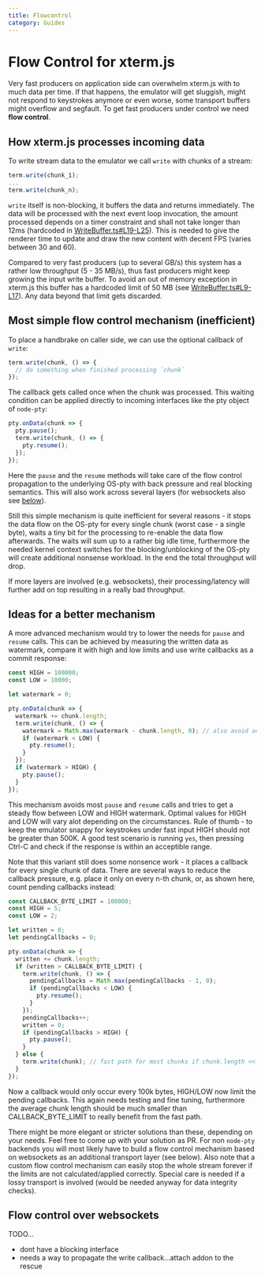 ```yaml
---
title: Flowcontrol
category: Guides
---
```


# Flow Control for xterm.js

Very fast producers on application side can overwhelm xterm.js with to much data per time. If that happens, the emulator will get sluggish, might not respond to keystrokes anymore or even worse, some transport buffers might overflow and segfault. To get fast producers under control we need **flow control**.

## How xterm.js processes incoming data

To write stream data to the emulator we call `write` with chunks of a stream:

```Javascript
term.write(chunk_1);
...
term.write(chunk_n);
```

`write` itself is non-blocking, it buffers the data and returns immediately. The data will be processed with the next event loop invocation, the amount processed depends on a timer constraint and shall not take longer than 12ms (hardcoded in [WriteBuffer.ts#L19-L25](https://github.com/xtermjs/xterm.js/blob/7f598a36753f4d950ee63dc91bd6a92290f7e037/src/common/input/WriteBuffer.ts#L19-L25)). This is needed to give the renderer time to update and draw the new content with decent FPS (varies between 30 and 60).

Compared to very fast producers (up to several GB/s) this system has a rather low throughput (5 - 35 MB/s), thus fast producers might keep growing the input write buffer. To avoid an out of memory exception in xterm.js this buffer has a hardcoded limit of 50 MB (see [WriteBuffer.ts#L9-L17](https://github.com/xtermjs/xterm.js/blob/7f598a36753f4d950ee63dc91bd6a92290f7e037/src/common/input/WriteBuffer.ts#L9-L17)). Any data beyond that limit gets discarded.


## Most simple flow control mechanism (inefficient)

To place a handbrake on caller side, we can use the optional callback of `write`:

```Javascript
term.write(chunk, () => {
  // do something when finished processing `chunk`
});
```
The callback gets called once when the chunk was processed. This waiting condition can be applied directly to incoming interfaces like the pty object of `node-pty`:

```Javascript
pty.onData(chunk => {
  pty.pause();
  term.write(chunk, () => {
    pty.resume();
  });
});
```
Here the `pause` and the `resume` methods will take care of the flow control propagation to the underlying OS-pty with back pressure and real blocking semantics. This will also work across several layers (for websockets also see [below](#flow-control-over-websockets)).

Still this simple mechanism is quite inefficient for several reasons - it stops the data flow on the OS-pty for every single chunk (worst case - a single byte), waits a tiny bit for the processing to re-enable the data flow afterwards. The waits will sum up to a rather big idle time, furthermore the needed kernel context switches for the blocking/unblocking of the OS-pty will create additional nonsense workload. In the end the total throughput will drop.

If more layers are involved (e.g. websockets), their processing/latency will further add on top resulting in a really bad throughput.


## Ideas for a better mechanism

A more advanced mechanism would try to lower the needs for `pause` and `resume` calls. This can be achieved by measuring the written data as watermark, compare it with high and low limits and use write callbacks as a commit response:

```Javascript
const HIGH = 100000;
const LOW = 10000;

let watermark = 0;

pty.onData(chunk => {
  watermark += chunk.length;
  term.write(chunk, () => {
    watermark = Math.max(watermark - chunk.length, 0); // also avoid accidental negative watermark values
    if (watermark < LOW) {
      pty.resume();
    }
  });
  if (watermark > HIGH) {
    pty.pause();
  }
});
```

This mechanism avoids most `pause` and `resume` calls and tries to get a steady flow between LOW and HIGH watermark. Optimal values for HIGH and LOW will vary alot depending on the circumstances. Rule of thumb - to keep the emulator snappy for keystrokes under fast input HIGH should not be greater than 500K. A good test scenario is running `yes`, then pressing Ctrl-C and check if the response is within an acceptible range.

Note that this variant still does some nonsence work - it places a callback for every single chunk of data. There are several ways to reduce the callback pressure, e.g. place it only on every n-th chunk, or, as shown here, count pending callbacks instead:

```Javascript
const CALLBACK_BYTE_LIMIT = 100000;
const HIGH = 5;
const LOW = 2;

let written = 0;
let pendingCallbacks = 0;

pty.onData(chunk => {
  written += chunk.length;
  if (written > CALLBACK_BYTE_LIMIT) {
    term.write(chunk, () => {
      pendingCallbacks = Math.max(pendingCallbacks - 1, 0);
      if (pendingCallbacks < LOW) {
        pty.resume();
      }
    });
    pendingCallbacks++;
    written = 0;
    if (pendingCallbacks > HIGH) {
      pty.pause();
    }
  } else {
    term.write(chunk); // fast path for most chunks if chunk.length << CALLBACK_BYTE_LIMIT
  }
});
```
Now a callback would only occur every 100k bytes, HIGH/LOW now limit the pending callbacks. This again needs testing and fine tuning, furthermore the average chunk length should be much smaller than CALLBACK_BYTE_LIMIT to really benefit from the fast path.

There might be more elegant or stricter solutions than these, depending on your needs. Feel free to come up with your solution as PR. For non `node-pty` backends you will most likely have to build a flow control mechanism based on websockets as an additional transport layer (see below). Also note that a custom flow control mechanism can easily stop the whole stream forever if the limits are not calculated/applied correctly. Special care is needed if a lossy transport is involved (would be needed anyway for data integrity checks).


## Flow control over websockets

TODO...

- dont have a blocking interface
- needs a way to propagate the write callback...attach addon to the rescue
